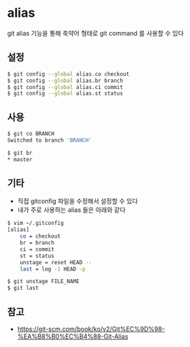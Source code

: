 # alias
git alias 기능을 통해 축약어 형태로 git command 를 사용할 수 있다

## 설정
```bash
$ git config --global alias.co checkout
$ git config --global alias.br branch
$ git config --global alias.ci commit
$ git config --global alias.st status
```

## 사용
```bash
$ git co BRANCH
Switched to branch 'BRANCH'

$ git br
* master
```

## 기타
- 직접 gitconfig 파일을 수정해서 설정할 수 있다
- 내가 주로 사용하는 alias 들은 아래와 같다
```bash
$ vim ~/.gitconfig
[alias]
    co = checkout
    br = branch
    ci = commit
    st = status
    unstage = reset HEAD --
    last = log -1 HEAD -p

$ git unstage FILE_NAME
$ git last
```

## 참고
- https://git-scm.com/book/ko/v2/Git%EC%9D%98-%EA%B8%B0%EC%B4%88-Git-Alias
